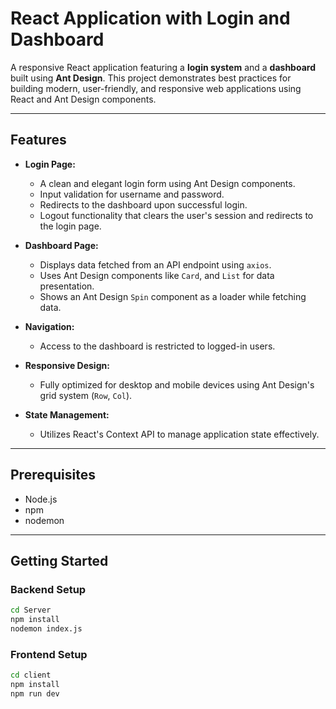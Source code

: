 # React Application with Login and Dashboard

A responsive React application featuring a **login system** and a **dashboard** built using **Ant Design**. This project demonstrates best practices for building modern, user-friendly, and responsive web applications using React and Ant Design components.

---

## Features

- **Login Page:**
  - A clean and elegant login form using Ant Design components.
  - Input validation for username and password.
  - Redirects to the dashboard upon successful login.
  - Logout functionality that clears the user's session and redirects to the login page.

- **Dashboard Page:**
  - Displays data fetched from an API endpoint using `axios`.
  - Uses Ant Design components like  `Card`, and `List` for data presentation.
  - Shows an Ant Design `Spin` component as a loader while fetching data.

- **Navigation:**
  - Access to the dashboard is restricted to logged-in users.

- **Responsive Design:**
  - Fully optimized for desktop and mobile devices using Ant Design's grid system (`Row`, `Col`).

- **State Management:**
  - Utilizes React's Context API to manage application state effectively.

---

## Prerequisites

- Node.js 
- npm
- nodemon

---



## Getting Started

### Backend Setup

```bash
cd Server
npm install
nodemon index.js
```

### Frontend Setup

```bash
cd client
npm install
npm run dev
```
